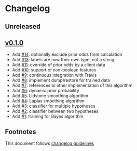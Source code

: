# Changelog

## Unreleased


## [v0.1.0]

- Add [#14]: optionally exclude prior odds from calculation
- Add [#13]: labels are now their own type, not a string
- Add [#11]: override of prior odds by a client data
- Add [#10]: support of non-boolean features
- Add [#9]: continuous integration with Travis
- Add [#8]: implement dump/restore for trained data
- Add [#7]: references to other implementation of this algorithm
- Add [#6]: dynamic prior probability
- Add [#5]: Lidstone smoothing algorithm
- Add [#4]: Laplas smoothing algorithm
- Add [#3]: classifier for multiple hypotheses
- Add [#2]: classifier between two hypotheses
- Add [#1]: training for Bayes algorithm

## Footnotes

This document follows [changelog guidelines]

[v0.1.0]: https://github.com/gnames/bayes/tree/v0.1.0

[#14]: https://github.com/gnames/bayes/issues/14
[#13]: https://github.com/gnames/bayes/issues/13
[#11]: https://github.com/gnames/bayes/issues/11
[#10]: https://github.com/gnames/bayes/issues/10
[#9]: https://github.com/gnames/bayes/issues/9
[#8]: https://github.com/gnames/bayes/issues/8
[#7]: https://github.com/gnames/bayes/issues/7
[#6]: https://github.com/gnames/bayes/issues/6
[#5]: https://github.com/gnames/bayes/issues/5
[#4]: https://github.com/gnames/bayes/issues/4
[#3]: https://github.com/gnames/bayes/issues/3
[#2]: https://github.com/gnames/bayes/issues/2
[#1]: https://github.com/gnames/bayes/issues/1

[changelog guidelines]: https://github.com/olivierlacan/keep-a-changelog
